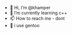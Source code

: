 - 👋 Hi, I’m @khamper
- 🌱 I’m currently learning c++
- 📫 How to reach me - dont
- 🐧 i use gentoo

<!--- ![Stats](https://github-readme-stats.vercel.app/api/top-langs/?username=khamper&langs_count=8&theme=transparent) --->
<!---
khamper/khamper is a ✨ special ✨ repository because its `README.md` (this file) appears on your GitHub profile.
You can click the Preview link to take a look at your changes.
--->
